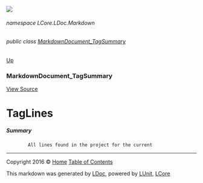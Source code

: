 ![](Content/LDoc-banner-small.png "")

###### namespace LCore.LDoc.Markdown

###### public class [MarkdownDocument_TagSummary](docs/MarkdownDocument_TagSummary.md)
[Up](docs/MarkdownDocument_TagSummary.md)

### MarkdownDocument_TagSummary
[View Source](Markdown/Generators/MarkdownDocument_TagSummary.cs)

# TagLines

##### Summary

            All lines found in the project for the current 



---

Copyright 2016 &copy; [Home](../README.md) [Table of Contents](../TableOfContents.md)

This markdown was generated by [LDoc](https://github.com/CodeSingularity/LDoc), powered by [LUnit](https://github.com/CodeSingularity/LUnit), [LCore](https://github.com/CodeSingularity/LCore)
